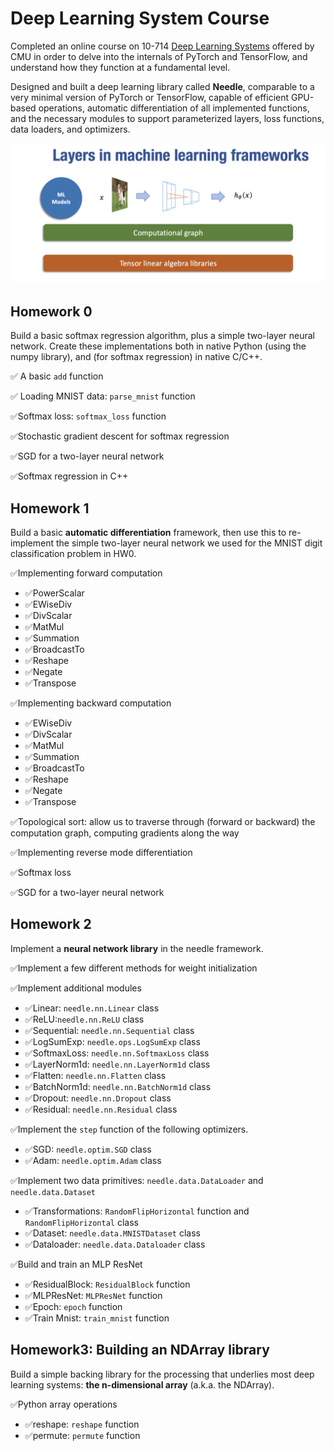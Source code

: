 # Deep Learning System Course
Completed an online course on 10-714 [Deep Learning Systems](https://dlsyscourse.org/) offered by CMU in order to delve into the internals of PyTorch and TensorFlow, and understand how they function at a fundamental level.

Designed and built a deep learning library called **Needle**, comparable to a very minimal version of PyTorch or TensorFlow, capable of efficient GPU-based operations, automatic differentiation of all implemented functions, and the necessary modules to support parameterized layers, loss functions, data loaders, and optimizers.

![](https://github.com/0324wy/needle/blob/main/layersInDLF.png)

## Homework 0

Build a basic softmax regression algorithm, plus a simple two-layer neural network. Create these implementations both in native Python (using the numpy library), and (for softmax regression) in native C/C++. 

&#x2705; A basic `add` function

&#x2705; Loading MNIST data:  `parse_mnist` function

&#x2705;Softmax loss: `softmax_loss` function

&#x2705;Stochastic gradient descent for softmax regression

&#x2705;SGD for a two-layer neural network

&#x2705;Softmax regression in C++

## Homework 1

Build a basic **automatic differentiation** framework, then use this to re-implement the simple two-layer neural network we used for the MNIST digit classification problem in HW0.

&#x2705;Implementing forward computation

- &#x2705;PowerScalar
- &#x2705;EWiseDiv
- &#x2705;DivScalar
- &#x2705;MatMul
- &#x2705;Summation
- &#x2705;BroadcastTo
- &#x2705;Reshape
- &#x2705;Negate
- &#x2705;Transpose

&#x2705;Implementing backward computation

- &#x2705;EWiseDiv
- &#x2705;DivScalar
- &#x2705;MatMul
- &#x2705;Summation
- &#x2705;BroadcastTo
- &#x2705;Reshape
- &#x2705;Negate
- &#x2705;Transpose

&#x2705;Topological sort: allow us to traverse through (forward or backward) the computation graph, computing gradients along the way

&#x2705;Implementing reverse mode differentiation

&#x2705;Softmax loss

&#x2705;SGD for a two-layer neural network

## Homework 2

Implement a **neural network library** in the needle framework.

&#x2705;Implement a few different methods for weight initialization

&#x2705;Implement additional modules

- &#x2705;Linear: `needle.nn.Linear` class
- &#x2705;ReLU:`needle.nn.ReLU` class
- &#x2705;Sequential: `needle.nn.Sequential` class
- &#x2705;LogSumExp: `needle.ops.LogSumExp` class
- &#x2705;SoftmaxLoss: `needle.nn.SoftmaxLoss` class
- &#x2705;LayerNorm1d: `needle.nn.LayerNorm1d` class
- &#x2705;Flatten: `needle.nn.Flatten` class
- &#x2705;BatchNorm1d: `needle.nn.BatchNorm1d` class
- &#x2705;Dropout: `needle.nn.Dropout` class
- &#x2705;Residual: `needle.nn.Residual` class

&#x2705;Implement the `step` function of the following optimizers.

- &#x2705;SGD: `needle.optim.SGD` class
- &#x2705;Adam: `needle.optim.Adam` class

&#x2705;Implement two data primitives: `needle.data.DataLoader` and `needle.data.Dataset`

- &#x2705;Transformations: `RandomFlipHorizontal` function and `RandomFlipHorizontal` class
- &#x2705;Dataset: `needle.data.MNISTDataset` class
- &#x2705;Dataloader: `needle.data.Dataloader` class

&#x2705;Build and train an MLP ResNet
- &#x2705;ResidualBlock: `ResidualBlock` function
- &#x2705;MLPResNet: `MLPResNet` function
- &#x2705;Epoch: `epoch` function
- &#x2705;Train Mnist: `train_mnist` function

## Homework3: Building an NDArray library


Build a simple backing library for the processing that underlies most deep learning systems: **the n-dimensional array** (a.k.a. the NDArray). 

&#x2705;Python array operations
- &#x2705;reshape: `reshape` function
- &#x2705;permute: `permute` function


